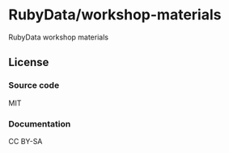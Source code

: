 # RubyData/workshop-materials

RubyData workshop materials

## License

### Source code

MIT

### Documentation

CC BY-SA
